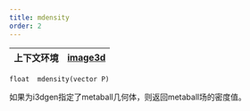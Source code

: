 ```yaml
---
title: mdensity
order: 2
---
```

| 上下文环境 | [image3d](../contexts/image3d.html) |
| --- | --- |

`float  mdensity(vector P)`

如果为i3dgen指定了metaball几何体，则返回metaball场的密度值。
